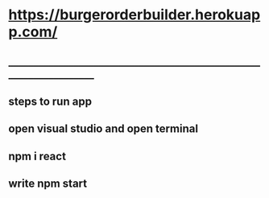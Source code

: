 # https://burgerorderbuilder.herokuapp.com/
## ___________________________________________________________________
## steps to run app
## open visual studio and open terminal
## npm i react
## write  npm start
